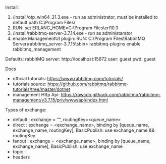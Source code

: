 Install:
1. /install/otp_win64_21.3.exe - run as administrator, must be installed to default path C:\Program Files\
2. RUN: set ERLANG_HOME=C:\Program Files\erl10.3
3. /install/rabbitmq-server-3.7.14.exe - run as administarator
4. enable ManagementUI plugin:
   RUN: C:\Program Files\RabbitMQ Server\rabbitmq_server-3.7.15\sbin> rabbitmq-plugins enable rabbitmq_management

Defaults:
rabbitMQ server: http://localhost:15672
user: guest
pwd: guest


Docs
- official tutorials: https://www.rabbitmq.com/tutorials/
- tutorials source: https://github.com/rabbitmq/rabbitmq-tutorials/tree/master/dotnet
- management Http Api: https://rawcdn.githack.com/rabbitmq/rabbitmq-management/v3.7.15/priv/www/api/index.html 

Types of exchange:
- default : exchange = "", routingKey=<queue_name>
- direct : exchange = <exchange_name>, binding by [queue_name, exchange_name, routingKey], BasicPublish: use exchange_name && routingKey
- fanout : exchange = <exchange_name>, binding by [queue_name, exchange_name], BasicPublish: use exchange_name
- topic : 
- headers





